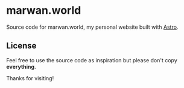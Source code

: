 # marwan.world

Source code for marwan.world, my personal website built with [Astro](https://astro.build/).

## License

Feel free to use the source code as inspiration but please don't copy **everything**.

Thanks for visiting!
